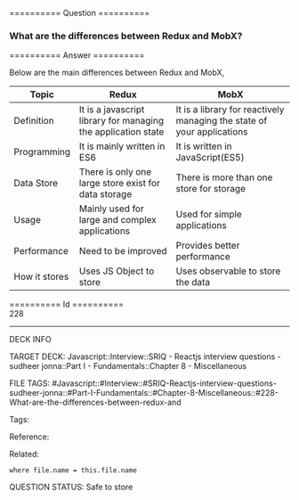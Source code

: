 ========== Question ==========  

### What are the differences between Redux and MobX?  

========== Answer ==========  

Below are the main differences between Redux and MobX,

| Topic         | Redux                                                         | MobX                                                                   |
| ------------- | ------------------------------------------------------------- | ---------------------------------------------------------------------- |
| Definition    | It is a javascript library for managing the application state | It is a library for reactively managing the state of your applications |
| Programming   | It is mainly written in ES6                                   | It is written in JavaScript(ES5)                                       |
| Data Store    | There is only one large store exist for data storage          | There is more than one store for storage                               |
| Usage         | Mainly used for large and complex applications                | Used for simple applications                                           |
| Performance   | Need to be improved                                           | Provides better performance                                            |
| How it stores | Uses JS Object to store                                       | Uses observable to store the data                                      |

========== Id ==========  
228

---

DECK INFO

TARGET DECK: Javascript::Interview::SRIQ - Reactjs interview questions - sudheer jonna::Part I - Fundamentals::Chapter 8 - Miscellaneous

FILE TAGS: #Javascript::#Interview::#SRIQ-Reactjs-interview-questions-sudheer-jonna::#Part-I-Fundamentals::#Chapter-8-Miscellaneous::#228-What-are-the-differences-between-redux-and

Tags:

Reference:

Related:

```dataview
where file.name = this.file.name
```
QUESTION STATUS: Safe to store
